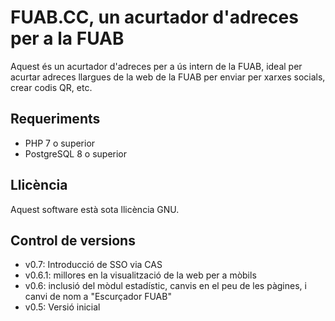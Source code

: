# FUAB.CC, un acurtador d'adreces per a la FUAB
Aquest és un acurtador d'adreces per a ús intern de la FUAB, ideal per acurtar adreces llargues de la web de la FUAB per enviar per xarxes socials, crear codis QR, etc.

## Requeriments
- PHP 7 o superior
- PostgreSQL 8 o superior

## Llicència
Aquest software està sota llicència GNU.

## Control de versions
* v0.7: Introducció de SSO via CAS
* v0.6.1: millores en la visualització de la web per a mòbils
* v0.6: inclusió del mòdul estadístic, canvis en el peu de les pàgines, i canvi de nom a "Escurçador FUAB"
* v0.5: Versió inicial